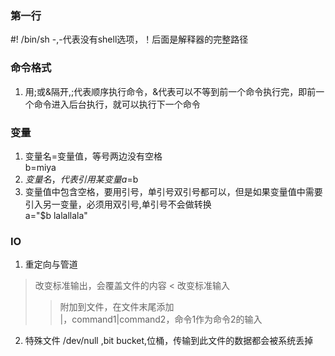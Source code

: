 ### 第一行
 #! /bin/sh -,-代表没有shell选项，！后面是解释器的完整路径
 
### 命令格式
 1. 用;或&隔开,;代表顺序执行命令，&代表可以不等到前一个命令执行完，即前一个命令进入后台执行，就可以执行下一个命令
 
### 变量
 1. 变量名=变量值，等号两边没有空格  
    b=miya
 2. $变量名，代表引用某变量  
    a=$b
 3. 变量值中包含空格，要用引号，单引号双引号都可以，但是如果变量值中需要引入另一变量，必须用双引号,单引号不会做转换  
    a="$b lalallala"
### IO
 1. 重定向与管道
  > 改变标准输出，会覆盖文件的内容
  < 改变标准输入  
  >> 附加到文件，在文件末尾添加  
  |，command1|command2，命令1作为命令2的输入
 2. 特殊文件
  /dev/null ,bit bucket,位桶，传输到此文件的数据都会被系统丢掉
